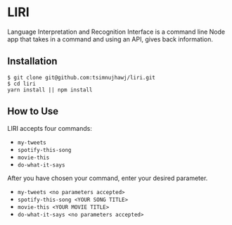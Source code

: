 # LIRI
Language Interpretation and Recognition Interface is a command line Node app that takes in a command and using an API, gives back information.

## Installation
```shell
$ git clone git@github.com:tsimnujhawj/liri.git
$ cd liri
yarn install || npm install
```

## How to Use
LIRI accepts four commands:
* `my-tweets`
* `spotify-this-song`
* `movie-this`
* `do-what-it-says`

After you have chosen your command, enter your desired parameter.
* `my-tweets <no parameters accepted>`
* `spotify-this-song <YOUR SONG TITLE>`
* `movie-this <YOUR MOVIE TITLE>`
* `do-what-it-says <no parameters accepted>`
